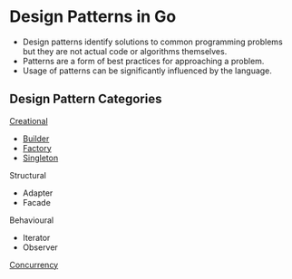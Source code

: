 # Design Patterns in Go

- Design patterns identify solutions to common programming problems but they are not actual code or algorithms themselves.
- Patterns are a form of best practices for approaching a problem.
- Usage of patterns can be significantly influenced by the language.

## Design Pattern Categories

[Creational](./creational-pattern/)

- [Builder](./creational-pattern/Builder/)
- [Factory](./creational-pattern/Factory/)
- [Singleton](./creational-pattern/Singleton/)

Structural

- Adapter
- Facade
  
Behavioural

- Iterator
- Observer

[Concurrency](./concurrency-patterns/)
